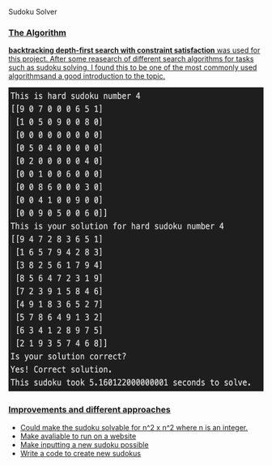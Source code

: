 Sudoku Solver

### <u>The Algorithm<u/>
__backtracking depth-first search with constraint satisfaction__ was used for this project. After some reasearch of different search algorithms for tasks such as sudoku solving, I found this to be one of the most commonly used algorithmsand a good introduction to the topic. 

<img src="scrrenshot.png" width="600" height="600" />
  
### <u>Improvements and different approaches<u/>

* Could make the sudoku solvable for n^2 x n^2 where n is an integer.
* Make avaliable to run on a website
* Make inputting a new sudoku possible
* Write a code to create new sudokus 

